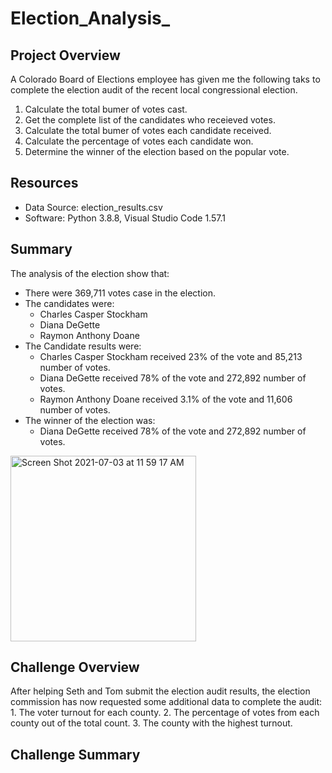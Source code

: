 # Election_Analysis_

## Project Overview
A Colorado Board of Elections employee has given me the following taks to complete the election audit of the recent local congressional election.

1. Calculate the total bumer of votes cast.
2. Get the complete list of the candidates who receieved votes.
3. Calculate the total bumer of votes each candidate received.
4. Calculate the percentage of votes each candidate won.
5. Determine the winner of the election based on the popular vote. 

## Resources
- Data Source: election_results.csv
- Software: Python 3.8.8, Visual Studio Code 1.57.1

## Summary
The analysis of the election show that:
- There were 369,711 votes case in the election.
- The candidates were:
    - Charles Casper Stockham
    - Diana DeGette
    - Raymon Anthony Doane
 - The Candidate results were:
    - Charles Casper Stockham received 23% of the vote and 85,213 number of votes. 
    - Diana DeGette received 78% of the vote and 272,892 number of votes.
    - Raymon Anthony Doane received 3.1% of the vote and 11,606 number of votes.
- The winner of the election was:
    - Diana DeGette received 78% of the vote and 272,892 number of votes.

<img width="297" alt="Screen Shot 2021-07-03 at 11 59 17 AM" src="https://user-images.githubusercontent.com/84995704/124361733-37d3d780-dbf6-11eb-9d15-2ede3d7d7fd5.png">

## Challenge Overview
After helping Seth and Tom submit the election audit results, the election commission has now requested some additional data to complete the audit:
    1. The voter turnout for each county.
    2. The percentage of votes from each county out of the total count.
    3. The county with the highest turnout. 
## Challenge Summary


